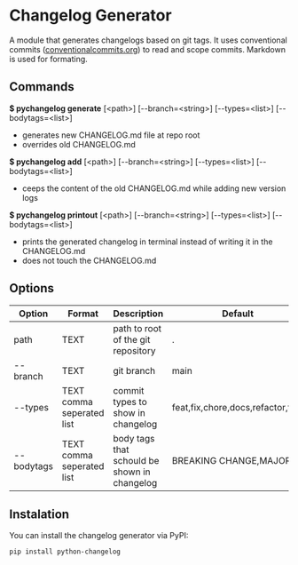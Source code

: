 # Changelog Generator

A module that generates changelogs based on git tags.
It uses conventional commits ([conventionalcommits.org](https://www.conventionalcommits.org)) to read and scope commits.
Markdown is used for formating.

## Commands

**$ pychangelog generate** [\<path>] [--branch=\<string>] [--types=\<list>] [--bodytags=\<list>]

* generates new CHANGELOG.md file at repo root
* overrides old CHANGELOG.md

**$ pychangelog add** [\<path>] [--branch=\<string>] [--types=\<list>] [--bodytags=\<list>]

* ceeps the content of the old CHANGELOG.md while adding new version logs

**$ pychangelog printout** [\<path>] [--branch=\<string>] [--types=\<list>] [--bodytags=\<list>]

* prints the generated changelog in terminal instead of writing it in the CHANGELOG.md
* does not touch the CHANGELOG.md

## Options

Option | Format | Description | Default
--- | --- | --- | ---
path | TEXT | path to root of the git repository | .
--branch | TEXT | git branch | main
--types | TEXT comma seperated list | commit types to show in changelog | feat,fix,chore,docs,refactor,test
--bodytags | TEXT comma seperated list | body tags that schould be shown in changelog | BREAKING CHANGE,MAJOR

## Instalation

You can install the changelog generator via PyPI:

`pip install python-changelog`
